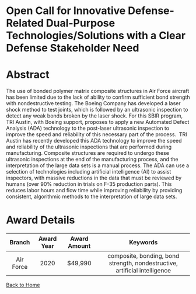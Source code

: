 
Open Call for Innovative Defense-Related Dual-Purpose Technologies/Solutions with a Clear Defense Stakeholder Need
==================================================================================================================

# Abstract


The use of bonded polymer matrix composite structures in Air Force aircraft has been limited due to the lack of ability to confirm sufficient bond strength with nondestructive testing. The Boeing Company has developed a laser shock method to test joints, which is followed by an ultrasonic inspection to detect any weak bonds broken by the laser shock. For this SBIR program, TRI Austin, with Boeing support, proposes to apply a new Automated Defect Analysis (ADA) technology to the post-laser ultrasonic inspection to improve the speed and reliability of this necessary part of the process.  TRI Austin has recently developed this ADA technology to improve the speed and reliability of the ultrasonic inspections that are performed during manufacturing. Composite structures are required to undergo these ultrasonic inspections at the end of the manufacturing process, and the interpretation of the large data sets is a manual process. The ADA can use a selection of technologies including artificial intelligence (AI) to assist inspectors, with massive reductions in the data that must be reviewed by humans (over 90% reduction in trials on F-35 production parts). This reduces labor hours and flow time while improving reliability by providing consistent, algorithmic methods to the interpretation of large data sets.    

# Award Details

|Branch|Award Year|Award Amount|Keywords|
| :---: | :---: | :---: | :---: |
|Air Force|2020|$49,990|composite, bonding, bond strength, nondestructive, artificial intelligence|
  
  


[Back to Home](https://github.com/chrischow/dod_sbir_awards/Reports/DJ/#1725)